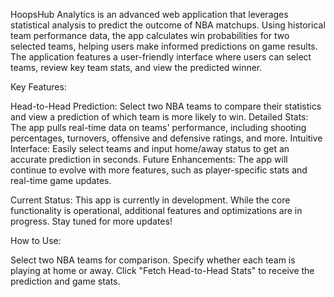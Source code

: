 HoopsHub Analytics is an advanced web application that leverages statistical analysis to predict the outcome of NBA matchups. Using historical team performance data, the app calculates win probabilities for two selected teams, 
helping users make informed predictions on game results. The application features a user-friendly interface where users can select teams, review key team stats, and view the predicted winner.

Key Features:

Head-to-Head Prediction: Select two NBA teams to compare their statistics and view a prediction of which team is more likely to win.
Detailed Stats: The app pulls real-time data on teams' performance, including shooting percentages, turnovers, offensive and defensive ratings, and more.
Intuitive Interface: Easily select teams and input home/away status to get an accurate prediction in seconds.
Future Enhancements: The app will continue to evolve with more features, such as player-specific stats and real-time game updates.

Current Status: This app is currently in development. While the core functionality is operational, additional features and optimizations are in progress. Stay tuned for more updates!

How to Use:

Select two NBA teams for comparison.
Specify whether each team is playing at home or away.
Click "Fetch Head-to-Head Stats" to receive the prediction and game stats.
